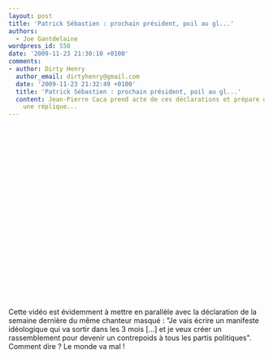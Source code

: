 ```yaml
---
layout: post
title: 'Patrick Sébastien : prochain président, poil au gl...'
authors:
  - Joe Gantdelaine
wordpress_id: 550
date: '2009-11-23 21:30:10 +0100'
comments:
- author: Dirty Henry
  author_email: dirtyhenry@gmail.com
  date: '2009-11-23 21:32:49 +0100'
  title: 'Patrick Sébastien : prochain président, poil au gl...'
  content: Jean-Pierre Caca prend acte de ces déclarations et prépare d'ores-et-déjà
    une réplique...
---
```

<object width="500" height="344"><param name="movie" value="http://www.youtube.com/v/XbSvA51olgY&hl=fr_FR&fs=1&"></param><param name="allowFullScreen" value="true"></param><param name="allowscriptaccess" value="always"></param><embed src="http://www.youtube.com/v/XbSvA51olgY&hl=fr_FR&fs=1&" type="application/x-shockwave-flash" allowscriptaccess="always" allowfullscreen="true" width="500" height="344"></embed></object>

Cette vidéo est évidemment à mettre en parallèle avec la déclaration de la semaine dernière du même chanteur masqué : "Je vais écrire un manifeste idéologique qui va sortir dans les 3 mois [...] et je veux créer un rassemblement pour devenir un contrepoids à tous les partis politiques". Comment dire ? Le monde va mal !
